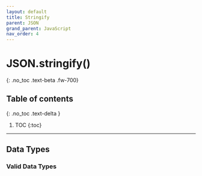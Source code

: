 ```yaml
---
layout: default
title: Stringify
parent: JSON
grand_parent: JavaScript
nav_order: 4
---
```


# JSON.stringify()
{: .no_toc .text-beta .fw-700}

## Table of contents
{: .no_toc .text-delta }

1. TOC
{:toc}

---

## Data Types

### Valid Data Types